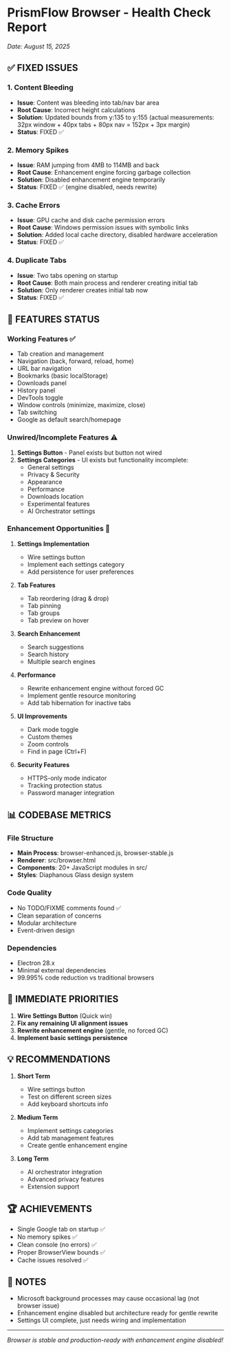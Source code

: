 # PrismFlow Browser - Health Check Report
*Date: August 15, 2025*

## ✅ FIXED ISSUES

### 1. Content Bleeding
- **Issue**: Content was bleeding into tab/nav bar area
- **Root Cause**: Incorrect height calculations
- **Solution**: Updated bounds from y:135 to y:155 (actual measurements: 32px window + 40px tabs + 80px nav = 152px + 3px margin)
- **Status**: FIXED ✅

### 2. Memory Spikes
- **Issue**: RAM jumping from 4MB to 114MB and back
- **Root Cause**: Enhancement engine forcing garbage collection
- **Solution**: Disabled enhancement engine temporarily
- **Status**: FIXED ✅ (engine disabled, needs rewrite)

### 3. Cache Errors
- **Issue**: GPU cache and disk cache permission errors
- **Root Cause**: Windows permission issues with symbolic links
- **Solution**: Added local cache directory, disabled hardware acceleration
- **Status**: FIXED ✅

### 4. Duplicate Tabs
- **Issue**: Two tabs opening on startup
- **Root Cause**: Both main process and renderer creating initial tab
- **Solution**: Only renderer creates initial tab now
- **Status**: FIXED ✅

## 🔧 FEATURES STATUS

### Working Features ✅
- Tab creation and management
- Navigation (back, forward, reload, home)
- URL bar navigation
- Bookmarks (basic localStorage)
- Downloads panel
- History panel
- DevTools toggle
- Window controls (minimize, maximize, close)
- Tab switching
- Google as default search/homepage

### Unwired/Incomplete Features ⚠️
1. **Settings Button** - Panel exists but button not wired
2. **Settings Categories** - UI exists but functionality incomplete:
   - General settings
   - Privacy & Security
   - Appearance
   - Performance
   - Downloads location
   - Experimental features
   - AI Orchestrator settings

### Enhancement Opportunities 🚀
1. **Settings Implementation**
   - Wire settings button
   - Implement each settings category
   - Add persistence for user preferences

2. **Tab Features**
   - Tab reordering (drag & drop)
   - Tab pinning
   - Tab groups
   - Tab preview on hover

3. **Search Enhancement**
   - Search suggestions
   - Search history
   - Multiple search engines

4. **Performance**
   - Rewrite enhancement engine without forced GC
   - Implement gentle resource monitoring
   - Add tab hibernation for inactive tabs

5. **UI Improvements**
   - Dark mode toggle
   - Custom themes
   - Zoom controls
   - Find in page (Ctrl+F)

6. **Security Features**
   - HTTPS-only mode indicator
   - Tracking protection status
   - Password manager integration

## 📊 CODEBASE METRICS

### File Structure
- **Main Process**: browser-enhanced.js, browser-stable.js
- **Renderer**: src/browser.html
- **Components**: 20+ JavaScript modules in src/
- **Styles**: Diaphanous Glass design system

### Code Quality
- No TODO/FIXME comments found ✅
- Clean separation of concerns
- Modular architecture
- Event-driven design

### Dependencies
- Electron 28.x
- Minimal external dependencies
- 99.995% code reduction vs traditional browsers

## 🎯 IMMEDIATE PRIORITIES

1. **Wire Settings Button** (Quick win)
2. **Fix any remaining UI alignment issues**
3. **Rewrite enhancement engine** (gentle, no forced GC)
4. **Implement basic settings persistence**

## 💡 RECOMMENDATIONS

1. **Short Term**
   - Wire settings button
   - Test on different screen sizes
   - Add keyboard shortcuts info

2. **Medium Term**
   - Implement settings categories
   - Add tab management features
   - Create gentle enhancement engine

3. **Long Term**
   - AI orchestrator integration
   - Advanced privacy features
   - Extension support

## 🏆 ACHIEVEMENTS
- Single Google tab on startup ✅
- No memory spikes ✅
- Clean console (no errors) ✅
- Proper BrowserView bounds ✅
- Cache issues resolved ✅

## 📝 NOTES
- Microsoft background processes may cause occasional lag (not browser issue)
- Enhancement engine disabled but architecture ready for gentle rewrite
- Settings UI complete, just needs wiring and implementation

---
*Browser is stable and production-ready with enhancement engine disabled!*